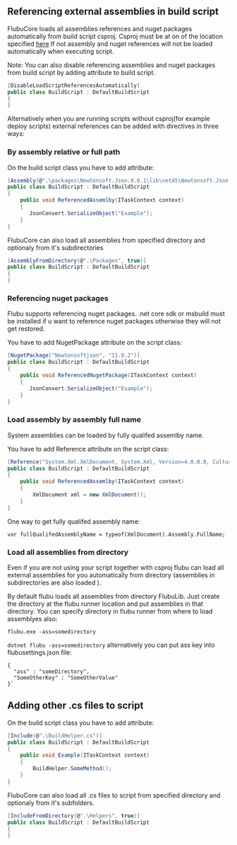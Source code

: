 ## **Referencing external assemblies in build script**

FlubuCore loads all assemblies references and nuget packages automatically from build script csproj. Csproj must be at on of the location specified [here](https://github.com/flubu-core/flubu.core/blob/master/FlubuCore/Scripting/Analysis/ProjectFileAnalyzer.cs) If not assembly and nuget references will not be loaded automatically when executing script.

Note: You can also disable referencing assemblies and nuget packages from build script by adding attribute to build script.

```C#
[DisableLoadScriptReferencesAutomatically]
public class BuildScript : DefaultBuildScript
{
}
```

Alternatively when you are running scripts without csproj(for example deploy scripts) external references can be added  with directives in three ways:

<a name="By-assembly-relative-or-full-path"></a>

### **By assembly relative or full path**

On the build script class you have to add attribute:

```C#
[Assembly(@".\packages\Newtonsoft.Json.9.0.1\lib\net45\Newtonsoft.Json.dll")]
public class BuildScript : DefaultBuildScript
{
    public void ReferencedAssemlby(ITaskContext context)
    {
       JsonConvert.SerializeObject("Example");
    }
}
```
FlubuCore can also load all assemblies from specified directory and optionaly from it's subdirectories

```C#
[AssemblyFromDirectory(@".\Packages", true)]
public class BuildScript : DefaultBuildScript
{
}
```

<a name="Referencing-nuget-packages"></a>

### **Referencing nuget packages**

Flubu supports referencing nuget packages. .net core sdk or msbuild must be installed if u want to reference nuget packages otherwise they will not get restored.

You have to add NugetPackage attribute on the script class:

```C#
[NugetPackage("Newtonsoftjson", "11.0.2")]
public class BuildScript : DefaultBuildScript
{
    public void ReferencedNugetPackage(ITaskContext context)
    {
       JsonConvert.SerializeObject("Example");
    }
}
```

<a name="Load-assembly-by-assembly-full-name"></a>

### **Load assembly by assembly full name**

System assemblies can be loaded by fully qualifed assemlby name.

You have to add Reference attribute on the script class:

```C#
[Reference("System.Xml.XmlDocument, System.Xml, Version=4.0.0.0, Culture=neutral, publicKeyToken=b77a5c561934e089")]
public class BuildScript : DefaultBuildScript
{
    public void ReferencedAssemlby(ITaskContext context)
    {
		XmlDocument xml = new XmlDocument();
    }
}
```

One way to get fully qualifed assembly name:

    var fullQualifedAssemblyName = typeof(XmlDocument).Assembly.FullName;

<a name="Load-all-assemblies-from-directory"></a>

### **Load all assemblies from directory**
Even if you are not using your script together with csproj flubu can load all external assemblies for you automatically from directory (assemblies in subdirectories are also loaded ). 

By default flubu loads all assemblies from directory FlubuLib. Just create the directory at the flubu runner location and put assemblies in that directory. You can specify directory in flubu runner from where to load assemblyes also:

`flubu.exe -ass=somedirectory`

`dotnet flubu -ass=somedirectory`
alternatively you can put ass key into flubusettings.json file:

    {
      "ass" : "someDirectory",
      "SomeOtherKey" : "SomeOtherValue"
    }` 

<a name="Adding-other-cs-files-to-build-script"></a>

## **Adding other .cs files to script**

On the build script class you have to add attribute:

```C#
[Include(@".\BuildHelper.cs")]
public class BuildScript : DefaultBuildScript
{
    public void Example(ITaskContext context)
    {
        BuildHelper.SomeMethod();
    }
}    
```

FlubuCore can also load all .cs files to script from specified directory and optionaly from it's subfolders.

```C#
[IncludeFromDirectory(@".\Helpers", true)]
public class BuildScript : DefaultBuildScript
{
}
```